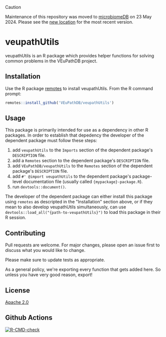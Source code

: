 > [!CAUTION]
> Maintenance of this repository was moved to [microbiomeDB](https://github.com/microbiomeDB) on 23 May 2024.
> Please see the [new location](https://github.com/microbiomeDB/veupathUtils) for the most recent version.




# veupathUtils

veupathUtils is an R package which provides helper functions for solving common problems in the VEuPathDB project.

## Installation

Use the R package [remotes](https://cran.r-project.org/web/packages/remotes/index.html) to install veupathUtils. From the R command prompt:

```R
remotes::install_github('VEuPathDB/veupathUtils')
```

## Usage
This package is primarily intended for use as a dependency in other R packages. In order to establish that depedency the developer of the 
dependent package must follow these steps:
1. add ```veupathUtils``` to the ```Imports``` section of the dependent package's ```DESCRIPTION``` file.
2. add a ```Remotes``` section to the dependent package's ```DESCRIPTION``` file.
3. add ```VEuPathDB/veupathUtils``` to the ```Remotes``` section of the dependent package's ```DESCRIPTION``` file.
4. add ```#' @import veupathUtils``` to the dependent package's package-level documentation file (usually called ```{mypackage}-package.R```).
5. run ```devtools::document()```.

The developer of the dependent package can either install this package using ```remotes``` as descripted in the "Installation" section above,
or if they mean to also develop veupathUtils simultaneously, can use ```devtools::load_all("{path-to-veupathUtils}")``` to load this package in 
their R session.

## Contributing
Pull requests are welcome. For major changes, please open an issue first to discuss what you would like to change.

Please make sure to update tests as appropriate.

As a general policy, we're exporting every function that gets added here. So unless you have very good reason, export!

## License
[Apache 2.0](https://www.apache.org/licenses/LICENSE-2.0.txt)

## Github Actions
<!-- badges: start -->
  [![R-CMD-check](https://github.com/VEuPathDB/veupathUtils/workflows/R-CMD-check/badge.svg)](https://github.com/VEuPathDB/veupathUtils/actions)
  <!-- badges: end -->
